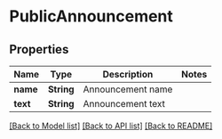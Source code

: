 # PublicAnnouncement

## Properties

Name | Type | Description | Notes
------------ | ------------- | ------------- | -------------
**name** | **String** | Announcement name | 
**text** | **String** | Announcement text | 

[[Back to Model list]](../README.md#documentation-for-models) [[Back to API list]](../README.md#documentation-for-api-endpoints) [[Back to README]](../README.md)


